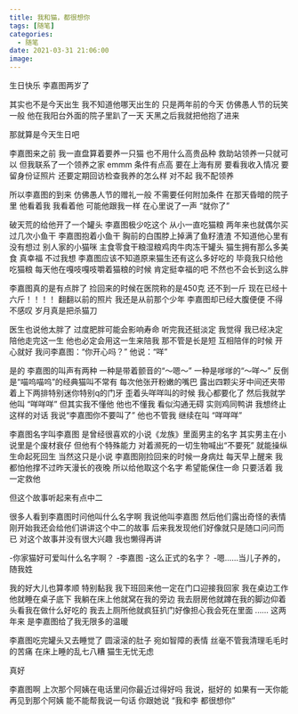 ```yaml
---
title: 我和猫，都很想你
tags: [随笔]
categories:
  - 随笔
date: 2021-03-31 21:06:00
image:
---
```







生日快乐
李嘉图两岁了

其实也不是今天出生
我不知道他哪天出生的
只是两年前的今天
仿佛愚人节的玩笑一般
他在我阳台外面的院子里趴了一天
天黑之后我就把他抱了进来

那就算是今天生日吧

李嘉图来之前
我一直盘算着要养一只猫
也不用什么高贵品种
救助站领养一只就可以
但我联系了一个领养之家
emmm
条件有点高
要在上海有房
要看我收入情况
要留身份证照片
还要定期回访检查我养的怎么样
对不起
我不配领养

所以李嘉图的到来
仿佛愚人节的赠礼一般
不需要任何附加条件
在那天昏暗的院子里
他看着我
我看着他
可能他跟我一样
在心里说了一声
“就你了”

破天荒的给他开了一个罐头
李嘉图极少吃这个
从小一直吃猫粮
两年来也就偶尔买过几次小鱼干
李嘉图抱着小鱼干
胸前的白围脖上掉满了鱼籽渣渣
不知道他心里有没有想过
别人家的小猫咪
主食零食干粮湿粮鸡肉牛肉冻干罐头
猫生拥有那么多美食
真幸福
不过我想
李嘉图应该不知道原来猫生还有这么多好吃的
毕竟我只给他吃猫粮
每天他在嘎吱嘎吱嚼着猫粮的时候
肯定挺幸福的吧
不然也不会长到这么胖

李嘉图真的是有点胖了
捡回来的时候在医院称的是450克
还不到一斤
现在已经十六斤！！！！
翻翻以前的照片
我还是从前那个少年
李嘉图却已经大腹便便
不得不感叹
岁月真是把杀猫刀

医生也说他太胖了
过度肥胖可能会影响寿命
听完我还挺淡定
我觉得
我已经决定陪他走完这一生
他也必定会用这一生来陪我
那不管是长是短
互相陪伴的时候
开心就好
我问李嘉图：“你开心吗？”
他说：“咩”

是的
李嘉图的叫声有两种
一种是带着颤音的“～嗯～”
一种是嗲嗲的“～咩～”
反倒是“喵呜喵呜”的经典猫叫不常有
每次他张开粉嫩的嘴巴
露出四颗尖牙中间还夹带着上下两排特别迷你特别q的门牙
歪着头咩咩叫的时候
我心都要化了
然后我就学他叫
“咩咩咩”
但其实我不懂他
他也不懂我
看似沟通无碍
实则鸡同鸭讲
我想终止这样的对话
我说“李嘉图你不要叫了”
他也不管我
继续在叫
“咩咩咩”

李嘉图名字叫李嘉图
是曾经很喜欢的小说《龙族》里面男主的名字
其实男主在小说里是个废材衰仔
但他有个特殊能力
对着濒死的一切生物喊出“不要死”
就能操纵生命起死回生
当然这只是小说
李嘉图刚捡回来的时候一身病灶
每天早上醒来
我都怕他撑不过昨天漫长的夜晚
所以给他取这个名字
希望能保住一命
只要活着
我一定救他

但这个故事听起来有点中二

很多人看到李嘉图时问他叫什么名字啊
我说他叫李嘉图
然后他们露出奇怪的表情
刚开始我还会给他们讲讲这个中二的故事
后来我发现他们好像就只是随口问问而已
对这个故事并没有很大兴趣
我也懒得再讲

-你家猫好可爱叫什么名字啊？
-李嘉图
-这么正式的名字？
-嗯……当儿子养的，随我姓

我的好大儿也算孝顺
特别黏我
我下班回来他一定在门口迎接我回家
我在桌边工作他就睡在桌子底下
我躺在床上他就窝在我的旁边
我去厨房他就蹲在我的脚边仰着头看我在做什么好吃的
我去上厕所他就疯狂扒门好像担心我会死在里面
......
这两年来
是李嘉图给了我无限多的温暖

李嘉图吃完罐头又去睡觉了
圆滚滚的肚子
宛如智障的表情
丝毫不管我清理毛毛时的苦痛
在床上睡的乱七八糟
猫生无忧无虑

真好

李嘉图啊
上次那个阿姨在电话里问你最近过得好吗
我说，挺好的
如果有一天你能再见到那个阿姨
能不能帮我说一句话
你跟她说
“我和李 都很想你”